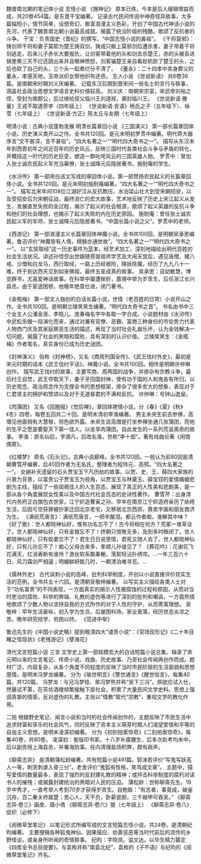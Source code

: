 魏晋南北朝的笔记体小说
志怪小说
《搜神记》
原本已佚，今本是后人缀辑增益而成，共20卷454篇。是东晋干宝编著。
记录古代民间传说中神奇怪异故事，大多篇幅短小，情节简单，设想奇幻，极富浪漫主义色彩，开创了中国古代神话小说的先河，代表了魏晋南北朝小说最高成就。揭露了统治阶级的残酷，歌颂了反抗者的斗争。
干宝：负责国史《晋纪》的撰写。“中国志怪小说的鼻祖”。
《干将莫邪》：铸剑师干将和妻子莫耶为楚王铸双剑，铸成只献上莫邪剑后遭杀害，妻子带着干将剑逃走。后来儿子赤长大要报仇，让剑客带着他的头和剑去杀楚王，赤的头被丢进锅里煮三天不烂还跳出来并且眼神愤怒，剑客骗楚王亲自看趁机砍了楚王的头，之后也砍了自己的头，三个头一起煮烂分不清了。
《董永》：二十四孝中卖身葬父的董永，孝感天地，玉帝派织女帮他织布还债。
志人小说
《世说新语》
共6卷36篇。是南朝宋时期刘义庆编著。
记载东汉后期到晋宋间一些名士的言行与轶事，涵盖社会政治思想文学语言史料价值较高。
刘义庆：南朝宋宗室，宋武帝刘裕之侄，受封为南郡公，后过继给叔父临川王刘道规，袭封临川王。
《世说新语·雅量》王戎不取道旁李（四年级上）
《世说新语·言语》杨氏之子（五年级下）、咏雪（七年级上）
《世说新语·方正》陈太丘与友期（七年级上）

明清小说：古典小说蓬勃发展
明清长篇章回小说
《三国演义》
第一部长篇章回体小说。历史演义类开山之作。全书共120回。是元末明初罗贯中编著。明代蒋大器序言“文不甚深，言不甚俗”。“四大名著之一”“明代四大奇书之一”。
描写从东汉末年到西晋初年之间近百年的历史风云，反映三国时代各类社会斗争与矛盾的转化，并概括这一时代的历史巨变，塑造一群叱咤风云的三国英雄人物。
罗贯中：曾加入张士诚农民起义军充当幕僚，张士诚降元后隐居著书。施耐庵的学生。

《水浒传》
第一部用白话文写成的章回体小说。第一部赞扬农民起义的长篇章回体小说。全书共120回。是元末明初施耐庵编著。“四大名著之一”“明代四大奇书之一”。
描写北宋年间108位江湖好汉从反抗欺压、水泊梁山壮大到受宋朝招安，以及受招安后为宋朝征战，最终消亡的宏大故事，艺术地反映了历史上宋江起义从发生、发展直至失败的全过程，揭示了起义的社会根源，歌颂了起义英雄的反抗斗争和他们的社会理想，也揭示了起义失败的内在历史原因。
施耐庵：曾任张士诚农民起义军的军师，张士诚降元后隐居著书。“中国长篇小说之父”。罗贯中的老师。

《西游记》
第一部浪漫主义长篇章回体神魔小说。全书共100回。是明朝吴承恩编著。鲁迅评价“神魔皆有人情，精魅亦通世故”。“四大名著之一”“明代四大奇书之一”。
以“玄奘取经”这一历史事件为蓝本，经艺术加工，深刻地描绘出明代百姓的社会生活状况。讲述孙悟空出世跟随菩提祖师学艺及大闹天宫后，遇见唐僧、猪八戒、沙僧和白龙马，西行取经，一路上历经艰险，降妖除魔，经历了九九八十一难，终于到达西天见到如来佛祖，最终五圣成真的故事。
吴承恩：自幼敏慧，博览群书，尤喜爱神话故事。在科举中屡遭挫折，嘉靖中举为岁贡生，后任浙江长兴县丞。由于宦途困顿，他晚年绝意仕进，闭门著书。

《金瓶梅》
第一部文人独创的白话长篇小说，世情（老百姓的日常）小说开山之作。全书共100回。是明朝兰陵笑笑生编著。“明代四大奇书之首”。
书名由书中三个女主人公潘金莲、李瓶儿、庞春梅名字中各取一字合成。小说题材由《水浒传》中武松杀嫂一段演化而来，通过对兼有官僚、恶霸、富商三种身份的市侩势力代表人物西门庆及其家庭罪恶生活的描述，再现了当时社会礼崩乐坏，认为金钱解决一切问题，揭露了社会的黑暗和腐败，具有深刻的认识价值。
兰陵笑笑生：《金瓶梅》作者笔名，真实身份已成为历史谜团。

《封神演义》
俗称《封神榜》，又名《商周列国全传》、《武王伐纣外史》，最初是宋元时期的话本《武王伐纣平话》，神魔小说。全书共100回。相传是明朝许仲琳创作。
描写武王伐纣的故事，主要写商、周两国的战争，并掺杂有宗教斗争，最后纣王自焚，武王夺取天下，姜子牙回国封神，使有功于国的人和鬼各有所归，以历史观念、政治观念作为支撑全书的思想框架，掺杂了很多宏大的想象，表现对于仁君贤主的拥护和赞颂以及对于无道昏君的不满和反抗。
许仲琳：号钟山逸叟。

《肉蒲团》
又名《回圈报》《觉后禅》，章回体艳情小说。分《春》《夏》《秋》《冬》四卷，每卷五回共二十回。是明末清初李渔编著。
男主未央生前去参佛，高僧见他面相有大慧根，但色欲外露。未央生说高僧是打坐参禅坐通几张蒲团，而他的生平之愿是要娶天下第一佳人，以坐享肉蒲团。自此发生的一系列荒诞离奇的故事。
李渔：原名仙侣，字谪凡，后改名渔，世称“李十郎”。著有戏曲论著《闲情偶寄》。

《红楼梦》
原名《石头记》，古典小说巅峰。全书共120回。一般认为前80回是清朝曹雪芹编著，后40回作者为无名氏，整理者为程伟元、高鹗。“四大名著之一”。
女娲补天遗留的石头贾宝玉下凡历劫的故事。以贾、史、王、薛四大家族的兴衰为背景，以富贵公子贾宝玉为视角，以贾宝玉与林黛玉、薛宝钗的爱情婚姻悲剧为主线，描绘了一些闺阁佳人的人生百态，展现了真正的人性美和悲剧美，是一部从各个角度展现女性美以及中国古代社会百态的史诗性著作。
曹雪芹：出身清代内务府正白旗包衣世家，江宁织造曹寅之孙。早年在南京江宁织造府亲历了纨绔生活，后因亏空获罪被抄家迁回北京老宅，又移居北京西郊，靠卖字画和朋友救济为生。
《满纸荒唐言》：满纸荒唐言，一把辛酸泪。都云作者痴，谁解其中味？
《好了歌》：世人都晓神仙好，惟有功名忘不了！古今将相在何方？荒冢一堆草没了。世人都晓神仙好，只有金银忘不了！终朝只恨聚无多，及到多时眼闭了。世人都晓神仙好，只有姣妻忘不了！君生日日说恩情，君死又随人去了。世人都晓神仙好，只有儿孙忘不了！痴心父母古来多，孝顺儿孙谁见了？
《葬花吟》：花谢花飞花满天，红消香断有谁怜？游丝软系飘春榭，落絮轻沾扑绣帘。…一年三百六十日，风刀霜剑严相逼；明媚鲜妍能几时，一朝漂泊难寻觅。…

《儒林外史》
古代讽刺小说的高峰，批判科举制度，开创以小说直接评价现实生活的范例。全书共五十六回。是清朝吴敬梓编著。
以写实主义描绘各类人士对于“功名富贵”的不同表现，一方面真实的揭示人性被腐蚀的过程和原因，从而对当时吏治的腐败、科举的弊端、礼教的虚伪等进行了深刻的批判和嘲讽，一方面热情地歌颂了少数人物以坚持自我的方式所作的对于人性的守护，从而寄寓理想。
吴敬梓：早年生活豪纵，初入学为生员，后屡困科场，家业衰落，经历世态炎凉之苦。晚年研究经学，穷困以终。
《范进中举》

鲁迅先生的《中国小说史略》提到晚清四大“谴责小说”：《官场现形记》《二十年目睹之怪现状》《老残游记》《孽海花》

清代文言短篇小说
三言
文学史上第一部规模宏大的白话短篇小说总集。辑录了宋元明以来的文言笔记、传奇小说、戏曲、历史故事、乃至社会传闻再创作而成。题材广泛、内容复杂，从各个角度不同程度的反映了当时市民阶层的生活面貌和思想感情。是明末冯梦龙编著。
分为《喻世明言》《警世通言》《醒世恒言》，每集40篇，共120篇。
冯梦龙：与兄冯梦桂、弟冯梦熊并称“吴下三冯”。原欲应试入仕，然屡试不第，在茶坊酒楼频繁接触下层社会，积累了大量民间文学史料。思想上强调真挚的情感，反对虚伪的礼教。主张以“情教”取代“宗教”，重视文学的教化作用。

二拍
根据野史笔记、闻言小说和当时的社会传闻创作的，主题反映了市民生活中追求财富和享乐的社会风气，同时反映了资本主义萌芽时期人们渴望爱情和平等的自由主义思想。是明末凌濛初编著。
分为《初刻拍案惊奇》《二刻拍案惊奇》，每集40卷，共80卷。
凌濛初：套版印书家。十八岁补廪膳生，后多次赴考均未中。后以副贡授上海县丞，并署海防事。任内清理盐场积弊，颇有政声。

《聊斋志异》
是清朝蒲松龄编著。共有短篇小说491篇。郭沫若评价“写鬼写妖高人一等，刺贪刺虐入骨三分”。老舍评价“鬼狐有性格，笑骂成文章”。
主题中，描写爱情的数量最多，表现了强烈的反封建礼教的精神；或抨击科举制度的腐朽对读书人的摧残；或揭露封建统治的黑暗对人民的压迫。
蒲松龄：世称聊斋先生。19岁中秀才，一直考举人考到70岁才获得岁贡生。自勉联：“有志者，事竟成，破釜沉舟，百二秦关终属楚；苦心人，天不负，卧薪尝胆，三千越甲可吞吴。”
《聊斋志异·卷三》画皮、聂小倩
《聊斋志异·卷六》狼（七年级上）
《聊斋志异·卷八》促织（必修下）

《阅微草堂笔记》
以笔记形式所编写成的文言短篇志怪小说。共24卷。是清朝纪昀编著。
主要搜辑各种狐鬼神仙、因果报应、劝善惩恶等当时代前后的流传的乡野怪谈，或亲身所听闻的奇情轶事。
纪昀：字晓岚。谥文达。以毕生精力纂定《四库全书总目提要》。与袁枚并称“南袁北纪”，袁枚的《子不语》与纪昀的《阅微草堂笔记》齐名。
